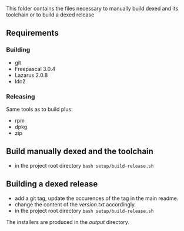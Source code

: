 This folder contains the files necessary to manually build dexed and its toolchain or to build a dexed release

## Requirements

### Building

- git
- Freepascal 3.0.4
- Lazarus 2.0.8
- ldc2

### Releasing

Same tools as to build plus:

- rpm
- dpkg
- zip

## Build manually dexed and the toolchain

- in the project root directory `bash setup/build-release.sh`

## Building a dexed release

- add a git tag, update the occurences of the tag in the main readme.
- change the content of the _version.txt_ accordingly.
- in the project root directory `bash setup/build-release.sh`

The installers are produced in the _output_ directory.

